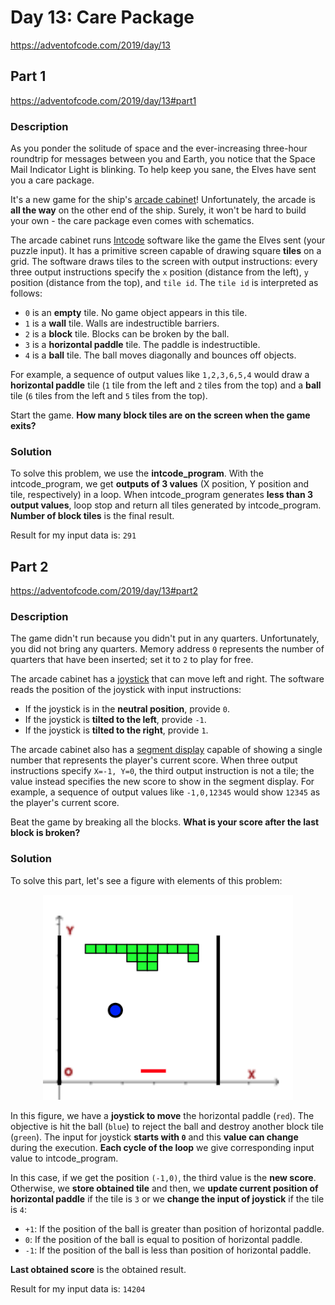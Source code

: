 # Day 13: Care Package
https://adventofcode.com/2019/day/13

## Part 1
https://adventofcode.com/2019/day/13#part1

### Description
As you ponder the solitude of space and the ever-increasing three-hour roundtrip for messages between you and Earth, you notice that the Space Mail Indicator Light is blinking. To help keep you sane, the Elves have sent you a care package.

It's a new game for the ship's [arcade cabinet](https://en.wikipedia.org/wiki/Arcade_cabinet)! Unfortunately, the arcade is **all the way** on the other end of the ship. Surely, it won't be hard to build your own - the care package even comes with schematics.

The arcade cabinet runs [Intcode](https://adventofcode.com/2019/day/9) software like the game the Elves sent (your puzzle input). It has a primitive screen capable of drawing square **tiles** on a grid. The software draws tiles to the screen with output instructions: every three output instructions specify the `x` position (distance from the left), `y` position (distance from the top), and `tile id`. The `tile id` is interpreted as follows:
* `0` is an **empty** tile. No game object appears in this tile.
* `1` is a **wall** tile. Walls are indestructible barriers.
* `2` is a **block** tile. Blocks can be broken by the ball.
* `3` is a **horizontal paddle** tile. The paddle is indestructible.
* `4` is a **ball** tile. The ball moves diagonally and bounces off objects.

For example, a sequence of output values like `1,2,3,6,5,4` would draw a **horizontal paddle** tile (`1` tile from the left and `2` tiles from the top) and a **ball** tile (`6` tiles from the left and `5` tiles from the top).

Start the game. **How many block tiles are on the screen when the game exits?**

### Solution
To solve this problem, we use the **intcode_program**. With the intcode_program, we get **outputs of 3 values** (X position, Y position and tile, respectively) in a loop. When intcode_program generates **less than 3 output values**, loop stop and return all tiles generated by intcode_program. **Number of block tiles** is the final result.

Result for my input data is: `291`


## Part 2
https://adventofcode.com/2019/day/13#part2

### Description
The game didn't run because you didn't put in any quarters. Unfortunately, you did not bring any quarters. Memory address `0` represents the number of quarters that have been inserted; set it to `2` to play for free.

The arcade cabinet has a [joystick](https://en.wikipedia.org/wiki/Joystick) that can move left and right. The software reads the position of the joystick with input instructions:
* If the joystick is in the **neutral position**, provide `0`.
* If the joystick is **tilted to the left**, provide `-1`.
* If the joystick is **tilted to the right**, provide `1`.

The arcade cabinet also has a [segment display](https://en.wikipedia.org/wiki/Display_device#Segment_displays) capable of showing a single number that represents the player's current score. When three output instructions specify `X=-1, Y=0`, the third output instruction is not a tile; the value instead specifies the new score to show in the segment display. For example, a sequence of output values like `-1,0,12345` would show `12345` as the player's current score.

Beat the game by breaking all the blocks. **What is your score after the last block is broken?**

### Solution
To solve this part, let's see a figure with elements of this problem:

<div align="center">
    <img src="./images/Fig-1.png" width=400>
</div>

In this figure, we have a **joystick to move** the horizontal paddle (`red`). The objective is hit the ball (`blue`) to reject the ball and destroy another block tile (`green`). The input for joystick **starts with `0`** and this **value can change** during the execution. **Each cycle of the loop** we give corresponding input value to intcode_program.

In this case, if we get the position `(-1,0)`, the third value is the **new score**. Otherwise, we **store obtained tile** and then, we **update current position of horizontal paddle** if the tile is `3` or we **change the input of joystick** if the tile is `4`:
* `+1`: If the position of the ball is greater than position of horizontal paddle.
* `0`: If the position of the ball is equal to position of horizontal paddle.
* `-1`: If the position of the ball is less than position of horizontal paddle.

**Last obtained score** is the obtained result.

Result for my input data is: `14204`